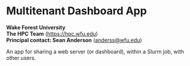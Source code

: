# Multitenant Dashboard App

**Wake Forest University**<br>
**The HPC Team** (https://hpc.wfu.edu)<br>
**Principal contact: Sean Anderson** (anderss@wfu.edu)

An app for sharing a web server (or dashboard), within a Slurm job, with other users.
